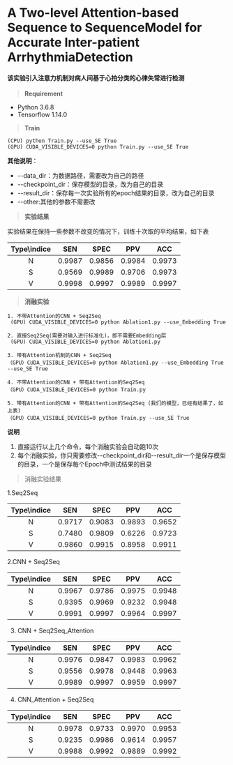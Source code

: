 # A Two-level Attention-based Sequence to SequenceModel for Accurate Inter-patient ArrhythmiaDetection
#### 该实验引入注意力机制对病人间基于心拍分类的心律失常进行检测


> __Requirement__
* Python 3.6.8
* Tensorflow 1.14.0

> __Train__

    (CPU) python Train.py --use_SE True
    (GPU) CUDA_VISIBLE_DEVICES=0 python Train.py --use_SE True
**其他说明**：
- --data_dir：为数据路径，需要改为自己的路径
- --checkpoint_dir：保存模型的目录，改为自己的目录
- --result_dir：保存每一次实验所有的epoch结果的目录，改为自己的目录
- --other:其他的参数不需要改
> **实验结果**

实验结果在保持一些参数不改变的情况下，训练十次取的平均结果，如下表

| Type\indice | SEN | SPEC | PPV | ACC |
| :----: | :----: | :----: | :----: | :----:|
| N |0.9987|0.9856|0.9984|0.9973|
| S |0.9569|0.9989|0.9706|0.9973|
| V |0.9998|0.9997|0.9989|0.9997|
> **消融实验**

    1. 不带Attention的CNN + Seq2Seq
     (GPU) CUDA_VISIBLE_DEVICES=0 python Ablation1.py --use_Embedding True

    2. 直接Seq2Seq(需要对输入进行标准化)，即不需要Embedding层
     (GPU) CUDA_VISIBLE_DEVICES=0 python Ablation1.py
    
    3. 带有Attention机制的CNN + Seq2Seq
    （GPU）CUDA_VISIBLE_DEVICES=0 python Ablation1.py --use_Embedding True --use_SE True
    
    4. 不带Attention的CNN + 带有Attention的Seq2Seq
    （GPU）CUDA_VISIBLE_DEVICES=0 python Train.py 
    
    5. 带有Attention的CNN + 带有Attention的Seq2Seq (我们的模型，已经有结果了，如上表)
    （GPU）CUDA_VISIBLE_DEVICES=0 python Train.py --use_SE True
**说明**
1. 直接运行以上几个命令，每个消融实验会自动跑10次
2. 每个消融实验，你只需要修改--checkpoint_dir和--result_dir一个是保存模型的目录，一个是保存每个Epoch中测试结果的目录

> 消融实验结果

1.Seq2Seq

| Type\indice | SEN | SPEC | PPV | ACC |
| :----: | :----: | :----: | :----: | :----:|
| N |0.9717|0.9083|0.9893|0.9652|
| S |0.7480|0.9809|0.6226|0.9723|
| V |0.9860|0.9915|0.8958|0.9911|

2.CNN + Seq2Seq

| Type\indice | SEN | SPEC | PPV | ACC |
| :----: | :----: | :----: | :----: | :----:|
| N |0.9967|0.9786|0.9975|0.9948|
| S |0.9395|0.9969|0.9232|0.9948|
| V |0.9991|0.9997|0.9964|0.9997|

3. CNN + Seq2Seq_Attention

| Type\indice | SEN | SPEC | PPV | ACC |
| :----: | :----: | :----: | :----: | :----:|
| N |0.9976|0.9847|0.9983|0.9962|
| S |0.9556|0.9978|0.9448|0.9963|
| V |0.9989|0.9997|0.9959|0.9997|

4. CNN_Attention + Seq2Seq

| Type\indice | SEN | SPEC | PPV | ACC |
| :----: | :----: | :----: | :----: | :----:|
| N |0.9978|0.9733|0.9970|0.9953|
| S |0.9235|0.9986|0.9614|0.9957|
| V |0.9988|0.9992|0.9889|0.9992|





